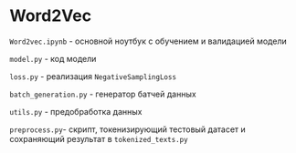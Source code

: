 # Word2Vec

`Word2vec.ipynb` - основной ноутбук с обучением и валидацией модели

`model.py` - код модели

`loss.py` - реализация `NegativeSamplingLoss`

`batch_generation.py` - генератор батчей данных

`utils.py` - предобработка данных

`preprocess.py`- скрипт, токенизирующий тестовый датасет и сохраняющий результат в `tokenized_texts.py`

